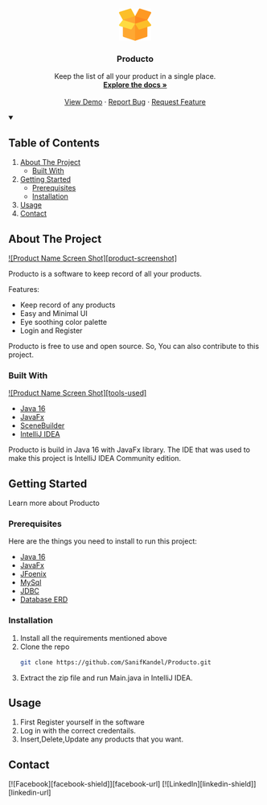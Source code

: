 <!--
*** Thanks othneildrew for providing this template
-->


<!-- PROJECT LOGO -->
<br />
<p align="center">
  <a href="https://github.com/SanifKandel/Producto">
    <img src="https://github.com/SanifKandel/Producto/blob/sanif/src/Frontend/Images/box.png" alt="Logo" width="64" height="64">
  </a>

  <h3 align="center">Producto</h3>
 
  <p align="center"> </p>

  <p align="center">
    Keep the list of all your product in a single place.
    <br />
    <a href="https://github.com/Sanif-Kandel/Producto"><strong>Explore the docs »</strong></a>
    <br />
    <br />
    <a href="https://github.com/Sanif-Kandel/Producto">View Demo</a>
    ·
    <a href="https://github.com/Sanif-Kandel/Producto/issues">Report Bug</a>
    ·
    <a href="https://github.com/Sanif-Kandel/Producto/issues">Request Feature</a>
  </p>
</p>



<!-- TABLE OF CONTENTS -->

<details open="open">
  <summary><h2>Table of Contents</summary>
  <ol>
    <li>
      <a href="#about-the-project">About The Project</a>
      <ul>
        <li><a href="#built-with">Built With</a></li>
      </ul>
    </li>
    <li>
      <a href="#getting-started">Getting Started</a>
      <ul>
        <li><a href="#prerequisites">Prerequisites</a></li>
        <li><a href="#installation">Installation</a></li>
      </ul>
    </li>
    <li><a href="#usage">Usage</a></li>
    <li><a href="#contact">Contact</a></li>
  </ol>
</details>



<!-- ABOUT THE PROJECT -->
## About The Project



  [![Product Name Screen Shot][product-screenshot]](https://github.com/SanifKandel/Producto/blob/sanif/src/Frontend/Images/MainPage.png)


Producto is a software to keep record of all your products.

Features:
* Keep record of any products
* Easy and Minimal UI
* Eye soothing color palette
* Login and Register


Producto is free to use and open source. So, You can also contribute to this project. 

### Built With

[![Product Name Screen Shot][tools-used]](https://github.com/Anurag-Bharati/Twilight/blob/main/src/main/resources/ToolsUsed.gif)

* [Java 16](https://www.oracle.com/java/technologies/downloads/)
* [JavaFx](https://openjfx.io/)
* [SceneBuilder](https://gluonhq.com/products/scene-builder/)
* [IntelliJ IDEA](https://www.jetbrains.com/idea/)

Producto is build in Java 16 with JavaFx library. The IDE that was used to make this project is IntelliJ IDEA Community edition.


<!-- GETTING STARTED -->
## Getting Started

Learn more about Producto

### Prerequisites

Here are the things you need to install to run this project:

* [Java 16](https://www.oracle.com/java/technologies/downloads/)
* [JavaFx](https://openjfx.io/)
* [JFoenix](http://www.jfoenix.com/)
* [MySql](https://www.mysql.com/)
* [JDBC](https://dev.mysql.com/downloads/connector/j/)
* [Database ERD](https://github.com/Anurag-Bharati/Twilight/blob/main/src/main/resources/database_erd.png)


### Installation

1. Install all the requirements mentioned above
2. Clone the repo
   ```sh
   git clone https://github.com/SanifKandel/Producto.git
   ```
3. Extract the zip file and run Main.java in IntelliJ IDEA.

<!-- USAGE EXAMPLES -->
## Usage

1. First Register yourself in the software
2. Log in with the correct credentails.
3. Insert,Delete,Update any products that you want.



<!-- CONTACT -->
## Contact

[![Facebook][facebook-shield]][facebook-url]
[![LinkedIn][linkedin-shield]][linkedin-url]

